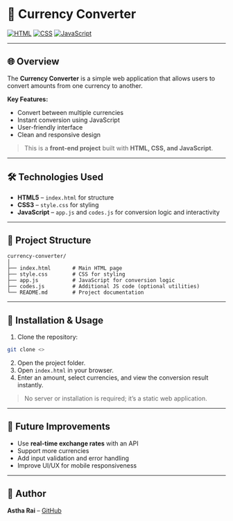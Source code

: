 # 💱 Currency Converter

[![HTML](https://img.shields.io/badge/HTML5-E34F26?logo=html5\&logoColor=white)](https://developer.mozilla.org/en-US/docs/Web/HTML)
[![CSS](https://img.shields.io/badge/CSS3-1572B6?logo=css3\&logoColor=white)](https://developer.mozilla.org/en-US/docs/Web/CSS)
[![JavaScript](https://img.shields.io/badge/JavaScript-F7DF1E?logo=javascript\&logoColor=black)](https://developer.mozilla.org/en-US/docs/Web/JavaScript)

---

## 🌐 Overview

The **Currency Converter** is a simple web application that allows users to convert amounts from one currency to another.

**Key Features:**

* Convert between multiple currencies
* Instant conversion using JavaScript
* User-friendly interface
* Clean and responsive design

> This is a **front-end project** built with **HTML, CSS, and JavaScript**.

---

## 🛠️ Technologies Used

* **HTML5** – `index.html` for structure
* **CSS3** – `style.css` for styling
* **JavaScript** – `app.js` and `codes.js` for conversion logic and interactivity

---

## 📂 Project Structure

```
currency-converter/
│
├── index.html       # Main HTML page
├── style.css        # CSS for styling
├── app.js           # JavaScript for conversion logic
├── codes.js         # Additional JS code (optional utilities)
└── README.md        # Project documentation
```

---

## 🚀 Installation & Usage

1. Clone the repository:

```bash
git clone <>
```

2. Open the project folder.
3. Open `index.html` in your browser.
4. Enter an amount, select currencies, and view the conversion result instantly.

> No server or installation is required; it’s a static web application.

---

## 🔮 Future Improvements

* Use **real-time exchange rates** with an API
* Support more currencies
* Add input validation and error handling
* Improve UI/UX for mobile responsiveness

---

## 👤 Author

**Astha Rai** – [GitHub]()
